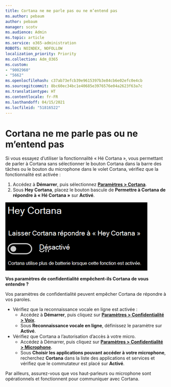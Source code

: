 ```yaml
---
title: Cortana ne me parle pas ou ne m’entend pas
ms.author: pebaum
author: pebaum
manager: scotv
ms.audience: Admin
ms.topic: article
ms.service: o365-administration
ROBOTS: NOINDEX, NOFOLLOW
localization_priority: Priority
ms.collection: Adm_O365
ms.custom:
- "9002960"
- "5662"
ms.openlocfilehash: c37ab73efcb39e9615397b3e84cb6e02efc0e4cb
ms.sourcegitcommit: 8bc60ec34bc1e40685e3976576e04a2623f63a7c
ms.translationtype: HT
ms.contentlocale: fr-FR
ms.lasthandoff: 04/15/2021
ms.locfileid: "51816522"
---
```

# <a name="cortana-doesnt-talk-to-me-or-cant-hear-me"></a>Cortana ne me parle pas ou ne m’entend pas

Si vous essayez d’utiliser la fonctionnalité « Hé Cortana », vous permettant de parler à Cortana sans sélectionner le bouton Cortana dans la barre des tâches ou le bouton du microphone dans le volet Cortana, vérifiez que la fonctionnalité est activée :

1. Accédez à **Démarrer**, puis sélectionnez **[Paramètres > Cortana](ms-settings:cortana?activationSource=GetHelp)**.
2. Sous **Hey Cortana**, placez le bouton bascule de **Permettre à Cortana de répondre à « Hé Cortana »** sur **Activé**.

![Hé Cortana](media/hey-cortana.png)

**Vos paramètres de confidentialité empêchent-ils Cortana de vous entendre ?**

Vos paramètres de confidentialité peuvent empêcher Cortana de répondre à vos paroles.
- Vérifiez que la reconnaissance vocale en ligne est activée :
    - Accédez à **Démarrer**, puis cliquez sur **[Paramètres > Confidentialité > Voix](ms-settings:privacy-speech?activationSource=GetHelp)**.
    - Sous **Reconnaissance vocale en ligne**, définissez le paramètre sur **Activé**.
- Vérifiez que Cortana a l’autorisation d’accès à votre micro. 
    - Accédez à Démarrer, puis cliquez sur **[Paramètres > Confidentialité > Microphone](ms-settings:privacy-microphone?activationSource=GetHelp)**.
    - Sous **Choisir les applications pouvant accéder à votre microphone**, recherchez **Cortana** dans la liste des applications et services et vérifiez que le commutateur est placé sur **Activé**.

Par ailleurs, assurez-vous que vos haut-parleurs ou microphone sont opérationnels et fonctionnent pour communiquer avec Cortana.
